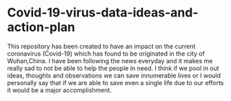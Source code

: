 # Covid-19-virus-data-ideas-and-action-plan
This repository has been created to have an impact on the current coronavirus (Covid-19) which has found to be originated in the city of Wuhan,China. I have been following the news everyday and it makes me really sad to not be able to help the people in need. I think if we pool in out ideas, thoughts and observations we can save innumerable lives or I would personally say that if we are able to save even a single life due to our efforts it would be a major accomplishment.
